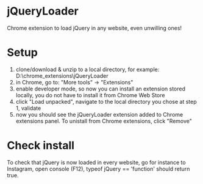 # jQueryLoader
Chrome extension to load jQuery in any website, even unwilling ones!

# Setup
1. clone/download & unzip to a local directory, for example: D:\chrome_extensions\jQueryLoader
2. in Chrome, go to: "More tools" -> "Extensions"
3. enable developer mode, so now you can install an extension stored locally, you do not have to install it from Chrome Web Store
4. click "Load unpacked", navigate to the local directory you chose at step 1, validate
5. now you should see the jQueryLoader extension added to Chrome extensions panel. To unistall from Chrome extensions, click "Remove"

# Check install
To check that jQuery is now loaded in every website, go for instance to Instagram, open console (F12), 
typeof jQuery == 'function'
should return true.
